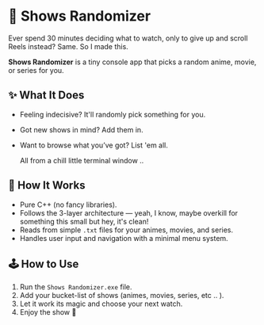 # 🎲 Shows Randomizer

Ever spend 30 minutes deciding what to watch, only to give up and scroll Reels instead? Same. So I made this.

**Shows Randomizer** is a tiny console app that picks a random anime, movie, or series for you.

## ✨ What It Does

- Feeling indecisive? It'll randomly pick something for you.
- Got new shows in mind? Add them in.
- Want to browse what you’ve got? List 'em all.

    All from a chill little terminal window ..

## 🧠 How It Works

- Pure C++ (no fancy libraries).
- Follows the 3-layer architecture — yeah, I know, maybe overkill for something this small but hey, it's clean!
- Reads from simple `.txt` files for your animes, movies, and series.
- Handles user input and navigation with a minimal menu system.

## 🕹 How to Use

1. Run the `Shows Randomizer.exe` file.
2. Add your bucket-list of shows (animes, movies, series, etc .. ).
3. Let it work its magic and choose your next watch.
4. Enjoy the show 🍿
